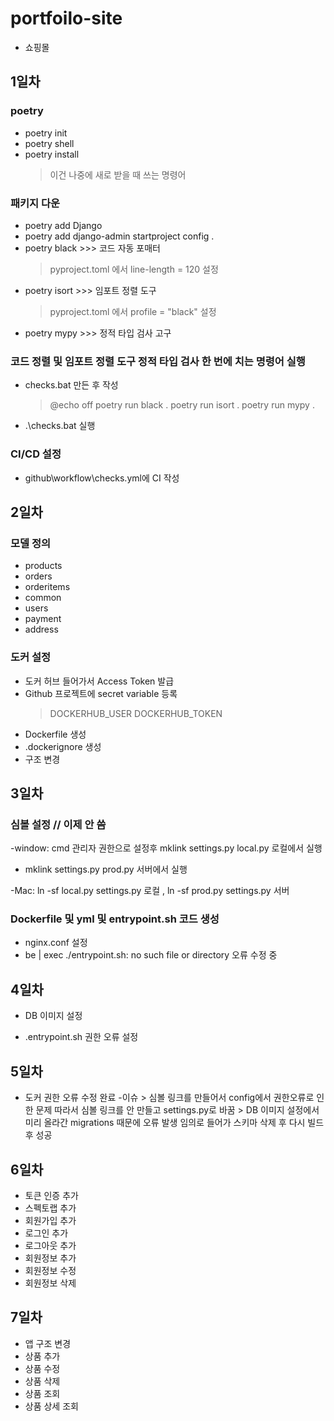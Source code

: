 # portfoilo-site
- 쇼핑몰

## 1일차

### poetry
- poetry init
- poetry shell
- poetry install
    > 이건 나중에 새로 받을 때 쓰는 명령어 

### 패키지 다운
- poetry add Django
- poetry add django-admin startproject config .
- poetry black >>> 코드 자동 포매터
    >pyproject.toml 에서 line-length = 120 설정
- poetry isort >>> 임포트 정렬 도구
    >pyproject.toml 에서 profile = "black" 설정
- poetry mypy >>> 정적 타입 검사 고구

### 코드 정렬 및 임포트 정렬 도구 정적 타입 검사 한 번에 치는 명령어 실행
- checks.bat 만든 후 작성
    >@echo off
    >poetry run black .
    >poetry run isort .
    >poetry run mypy .
- .\checks.bat 실행


### CI/CD 설정
- github\workflow\checks.yml에 CI 작성

## 2일차

### 모델 정의
- products
- orders
- orderitems
- common
- users
- payment
- address

### 도커 설정
- 도커 허브 들어가서 Access Token 발급
- Github 프로젝트에 secret variable 등록
    >DOCKERHUB_USER
    >DOCKERHUB_TOKEN
- Dockerfile 생성
- .dockerignore 생성
- 구조 변경

## 3일차

### 심볼 설정 // 이제 안 씀

-window: cmd 관리자 권한으로 설정후 mklink settings.py local.py 로컬에서 실행

- mklink settings.py prod.py 서버에서 실행

-Mac: ln -sf local.py settings.py 로컬 , ln -sf prod.py settings.py 서버

### Dockerfile 및 yml 및 entrypoint.sh 코드 생성
- nginx.conf 설정
- be     | exec ./entrypoint.sh: no such file or directory 오류 수정 중

## 4일차

- DB 이미지 설정

- .entrypoint.sh 권한 오류 설정

## 5일차

- 도커 권한 오류 수정 완료
    -이슈
        > 심볼 링크를 만들어서 config에서 권한오류로 인한 문제 따라서 심볼 링크를 안 만들고 settings.py로 바꿈
        > DB 이미지 설정에서 미리 올라간 migrations 때문에 오류 발생 임의로 들어가 스키마 삭제 후 다시 빌드 후 성공
## 6일차

- 토큰 인증 추가
- 스펙토랩 추가
- 회원가입 추가
- 로그인 추가
- 로그아웃 추가
- 회원정보 추가
- 회원정보 수정
- 회원정보 삭제

## 7일차

- 앱 구조 변경
- 상품 추가
- 상품 수정
- 상품 삭제
- 상품 조회
- 상품 상세 조회
